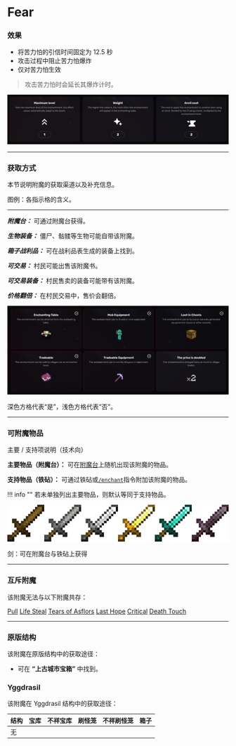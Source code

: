 # Fear
### 效果
*   将苦力怕的引信时间固定为 12.5 秒
*   攻击过程中阻止苦力怕爆炸
*   仅对苦力怕生效

> 攻击苦力怕时会延长其爆炸计时。

![](/images/voxel/enchantment/weapon-enchantment/image_1756618469809_450.png)

* * *

### 获取方式

本节说明附魔的获取渠道以及补充信息。

图例：各指示格的含义。[](#legend-explanations-of-each-box)

* * *

_**附魔台：**_ 可通过附魔台获得。

_**生物装备：**_ 僵尸、骷髅等生物可能自带该附魔。

_**箱子战利品：**_ 可在战利品表生成的装备上找到。

_**可交易：**_ 村民可能出售该附魔书。

_**可交易装备：**_ 村民售卖的装备可能带有该附魔。

_**价格翻倍：**_ 在村民交易中，售价会翻倍。

![](/images/voxel/enchantment/weapon-enchantment/image_1756618469809_234.png)

深色方格代表“是”，浅色方格代表“否”。

* * *

### 可附魔物品
主要 / 支持项说明（技术向）[](#explanation-primary-supported-technical)

**主要物品（附魔台）：** 可在[附魔台](https://minecraft.wiki/w/Enchanting_table)上随机出现该附魔的物品。

**支持物品（铁砧）：** 可通过铁砧或[`/enchant`](https://minecraft.wiki/w/Commands/enchant)指令附加该附魔的物品。

!!! info ""
    若未单独列出主要物品，则默认等同于支持物品。

![](/images/voxel/enchantment/weapon-enchantment/image_1756618469809_710.png)

剑：可在附魔台与铁砧上获得

* * *

### 互斥附魔

该附魔无法与以下附魔共存：

[Pull](/external/neoenchants/enchantment/weapon-enchantment/pull) [Life Steal](/external/neoenchants/enchantment/weapon-enchantment/life-steal) [Tears of Asflors](/external/neoenchants/enchantment/weapon-enchantment/tears-of-asflors) [Last Hope](/external/neoenchants/enchantment/weapon-enchantment/last-hope) [Critical](/external/neoenchants/enchantment/weapon-enchantment/critical) [Death Touch](/external/neoenchants/enchantment/weapon-enchantment/death-touch)

* * *

### 原版结构

该附魔在原版结构中的获取途径：

*   可在 **“上古城市宝箱”** 中找到。

### Yggdrasil

该附魔在 Yggdrasil 结构中的获取途径：

| 结构 | 宝库 | 不祥宝库 | 刷怪笼 | 不祥刷怪笼 | 箱子 |
| --- | --- | --- | --- | --- | --- |
| 无 |  |  |  |  |  |
